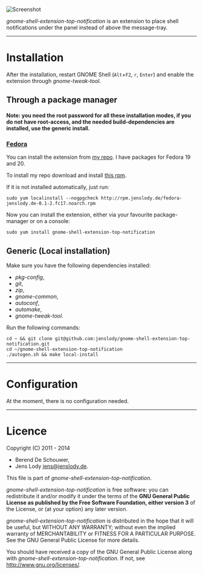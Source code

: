 ![Screenshot](https://github.com/jenslody/gnome-shell-extension-top-notification/raw/master/data/Screenshot.jpg)

*gnome-shell-extension-top-notification* is an extension to place shell notifications under the panel instead of above the message-tray.

----

# Installation

After the installation, restart GNOME Shell (`Alt`+`F2`, `r`, `Enter`) and enable the extension through *gnome-tweak-tool*.

## Through a package manager

#### Note: you need the root password for all these installation modes, if you do not have root-access, and the needed build-dependencies are installed, use the generic install.

### [Fedora](https://fedoraproject.org/)

You can install the extension from [my repo](http://rpm.jenslody.de/).
I have packages for Fedora 19 and 20.

To install my repo download and install [this rpm](http://rpm.jenslody.de/fedora-jenslody.de-0.1-2.fc17.noarch.rpm).

If it is not installed automatically, just run:

    sudo yum localinstall --nogpgcheck http://rpm.jenslody.de/fedora-jenslody.de-0.1-2.fc17.noarch.rpm

Now you can install the extension, either via your favourite package-manager or on a console:

    sudo yum install gnome-shell-extension-top-notification


## Generic (Local installation)

Make sure you have the following dependencies installed:
* *pkg-config*,
* *git*,
* *zip*,
* *gnome-common*,
* *autoconf*,
* *automake*,
* *gnome-tweak-tool*.

Run the following commands:

	cd ~ && git clone git@github.com:jenslody/gnome-shell-extension-top-notification.git
	cd ~/gnome-shell-extension-top-notification
	./autogen.sh && make local-install

----

# Configuration

At the moment, there is no configuration needed.

----

# Licence

Copyright (C) 2011 - 2014

* Berend De Schouwer,
* Jens Lody <jens@jenslody.de>.

This file is part of *gnome-shell-extension-top-notification*.

*gnome-shell-extension-top-notification* is free software: you can redistribute it and/or modify it under the terms of the **GNU General Public License as published by the Free Software Foundation, either version 3** of the License, or (at your option) any later version.

*gnome-shell-extension-top-notification* is distributed in the hope that it will be useful, but WITHOUT ANY WARRANTY; without even the implied warranty of MERCHANTABILITY or FITNESS FOR A PARTICULAR PURPOSE.  See the GNU General Public License for more details.

You should have received a copy of the GNU General Public License along with *gnome-shell-extension-top-notification*.  If not, see <http://www.gnu.org/licenses/>.
